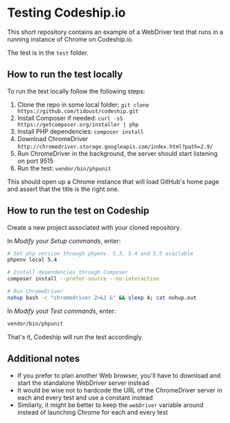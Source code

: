 # Testing Codeship.io

This short repository contains an example of a WebDriver test that runs in a running instance of Chrome on Codeship.io.

The test is in the `test` folder.


## How to run the test locally

To run the test locally follow the following steps:

1. Clone the repo in some local folder: `git clone https://github.com/tidoust/codeship.git`
2. Install Composer if needed: `curl -sS https://getcomposer.org/installer | php`
3. Install PHP dependencies: `composer install`
4. Download ChromeDriver `http://chromedriver.storage.googleapis.com/index.html?path=2.9/`
5. Run ChromeDriver in the background, the server should start listening on port 9515
6. Run the test: `vendor/bin/phpunit`

This should open up a Chrome instance that will load GitHub's home page and assert that the title is the right one.


## How to run the test on Codeship

Create a new project associated with your cloned repository.

In *Modify your Setup commands*, enter:

```bash
# Set php version through phpenv. 5.3, 5.4 and 5.5 available
phpenv local 5.4

# Install dependencies through Composer
composer install --prefer-source --no-interaction

# Run ChromeDriver
nohup bash -c "chromedriver 2>&1 &" && sleep 4; cat nohup.out
```

In *Modify yout Test commands*, enter:

```bash
vendor/bin/phpunit
```

That's it, Codeship will run the test accordingly.


## Additional notes

- If you prefer to plan another Web browser, you'll have to download and start the standalone WebDriver server instead
- It would be wise not to hardcode the URL of the ChromeDriver server in each and every test and use a constant instead
- Similarly, it might be better to keep the `webDriver` variable around instead of launching Chrome for each and every test
